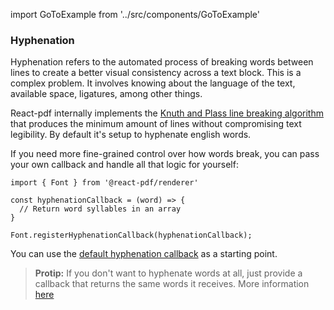 import GoToExample from '../src/components/GoToExample'

### Hyphenation

Hyphenation refers to the automated process of breaking words between lines to create a better visual consistency across a text block. This is a complex problem. It involves knowing about the language of the text, available space, ligatures, among other things.

React-pdf internally implements the [Knuth and Plass line breaking algorithm](http://www3.interscience.wiley.com/journal/113445055/abstract) that produces the minimum amount of lines without compromising text legibility. By default it's setup to hyphenate english words.

If you need more fine-grained control over how words break, you can pass your own callback and handle all that logic for yourself:

```
import { Font } from '@react-pdf/renderer'

const hyphenationCallback = (word) => {
  // Return word syllables in an array
}

Font.registerHyphenationCallback(hyphenationCallback);
```

You can use the [default hyphenation callback](https://github.com/diegomura/react-pdf/blob/master/src/layout/linebreaker/formatter.js#L65) as a starting point.

> **Protip:** If you don't want to hyphenate words at all, just provide a callback that returns the same words it receives. More information [here](/fonts#registerHyphenationCallback)

<GoToExample name="hyphenation-callback" />
